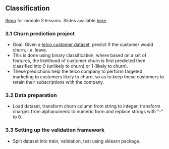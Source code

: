 ## Classification
[Repo](https://github.com/DataTalksClub/machine-learning-zoomcamp/tree/master/03-classification) for module 3 lessons. Slides available [here](https://www.slideshare.net/slideshow/ml-zoomcamp-3-machine-learning-for-classification/250224470).

### 3.1 Churn prediction project
* Goal: Given a [telco customer dataset](https://www.kaggle.com/datasets/blastchar/telco-customer-churn), predict if the customer would churn, i.e. leave.
* This is done using binary classification, where based on a set of features, the likelihood of customer churn is first predicted then classified into 0 (unlikely to churn) or 1 (likely to churn).
* These predictions help the telco company to perform targeted marketing to customers likely to churn, so as to keep these customers to retain their subscriptions with the company.

### 3.2 Data preparation
* Load dataset, transform churn column from string to integer, transform charges from alphanumeric to numeric form and replace strings with "-" to 0.

### 3.3 Setting up the validation framework
* Split dataset into train, validation, test using sklearn package.